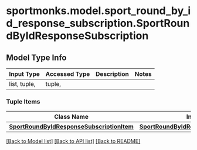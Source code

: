 # sportmonks.model.sport_round_by_id_response_subscription.SportRoundByIdResponseSubscription

## Model Type Info
Input Type | Accessed Type | Description | Notes
------------ | ------------- | ------------- | -------------
list, tuple,  | tuple,  |  | 

### Tuple Items
Class Name | Input Type | Accessed Type | Description | Notes
------------- | ------------- | ------------- | ------------- | -------------
[**SportRoundByIdResponseSubscriptionItem**](SportRoundByIdResponseSubscriptionItem.md) | [**SportRoundByIdResponseSubscriptionItem**](SportRoundByIdResponseSubscriptionItem.md) | [**SportRoundByIdResponseSubscriptionItem**](SportRoundByIdResponseSubscriptionItem.md) |  | 

[[Back to Model list]](../../README.md#documentation-for-models) [[Back to API list]](../../README.md#documentation-for-api-endpoints) [[Back to README]](../../README.md)

